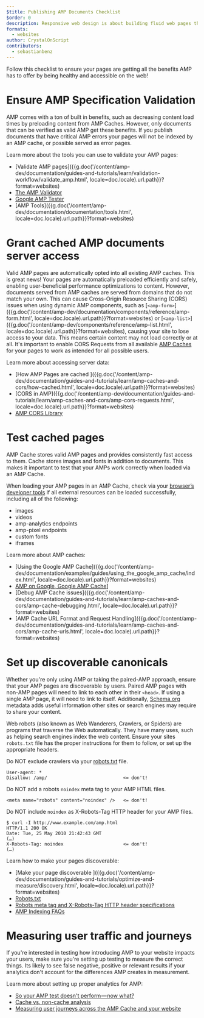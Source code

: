 ```yaml
---
$title: Publishing AMP Documents Checklist 
$order: 0
description: Responsive web design is about building fluid web pages that respond to your user's needs—pages that fit their device's screen size and orientation. You can achieve ...
formats:
  - websites
author: CrystalOnScript
contributors:
  - sebastianbenz
---
```


Follow this checklist to ensure your pages are getting all the benefits AMP has to offer by being healthy and accessible on the web! 


# Ensure AMP Specification Validation 

AMP comes with a ton of built in benefits, such as decreasing content load times by preloading content from AMP Caches. However, only documents that can be verified as valid AMP get these benefits. If you publish documents that have critical AMP errors your pages will not be indexed by an AMP cache, or possible served as error pages. 

Learn more about the tools you can use to validate your AMP pages:



*   [Validate AMP pages]({{g.doc('/content/amp-dev/documentation/guides-and-tutorials/learn/validation-workflow/validate_amp.html', locale=doc.locale).url.path}}?format=websites)
*   [The AMP Validator ](https://validator.ampproject.org/)
*   [Google AMP Tester](https://search.google.com/test/amp)
*   [AMP Tools]({{g.doc('/content/amp-dev/documentation/documentation/tools.html', locale=doc.locale).url.path}}?format=websites) 


# Grant cached AMP documents server access

Valid AMP pages are automatically opted into all existing AMP caches. This is great news! Your pages are automatically preloaded efficiently and safely, enabling user-beneficial performance optimizations to content. However, documents served from AMP caches are served from domains that do not match your own. This can cause  Cross-Origin Resource Sharing (CORS) issues when using dynamic AMP components, such as [`<amp-form>`]({{g.doc('/content/amp-dev/documentation/components/reference/amp-form.html', locale=doc.locale).url.path}}?format=websites) or [`<amp-list>`]({{g.doc('/content/amp-dev/components/reference/amp-list.html', locale=doc.locale).url.path}}?format=websites), causing your site to lose access to your data. This means certain content may not load correctly or at all.  It's important to enable CORS Requests from all available [AMP Caches](https://cdn.ampproject.org/caches.json) for your pages to work as intended for all possible users. 

Learn more about accessing server data:



*   [How AMP Pages are cached ]({{g.doc('/content/amp-dev/documentation/guides-and-tutorials/learn/amp-caches-and-cors/how-cached.html', locale=doc.locale).url.path}}?format=websites)
*   [CORS in AMP]({{g.doc('/content/amp-dev/documentation/guides-and-tutorials/learn/amp-caches-and-cors/amp-cors-requests.html', locale=doc.locale).url.path}}?format=websites)
*   [AMP CORS Library](https://www.npmjs.com/package/amp-toolbox-cors)


# Test cached pages
AMP Cache stores valid AMP pages and provides consistently fast access to them. Cache stores images and fonts in addition to documents. This makes it important to test that your AMPs work correctly when loaded via an AMP Cache.


When loading your AMP pages in an AMP Cache, check via your [browser’s developer tools](https://developers.google.com/web/tools/chrome-devtools/) if all external resources can be loaded successfully, including all of the following:

* images
* videos
* amp-analytics endpoints
* amp-pixel endpoints
* custom fonts
* iframes

Learn more about AMP caches:

*   [Using the Google AMP Cache]({{g.doc('/content/amp-dev/documentation/examples/guides/using_the_google_amp_cache/index.html', locale=doc.locale).url.path}}?format=websites)
*   [AMP on Google, Google AMP Cache](https://developers.google.com/amp/cache/overview)]
*   [Debug AMP Cache issues]({{g.doc('/content/amp-dev/documentation/guides-and-tutorials/learn/amp-caches-and-cors/amp-cache-debugging.html', locale=doc.locale).url.path}}?format=websites)
*   [AMP Cache URL Format and Request Handling]({{g.doc('/content/amp-dev/documentation/guides-and-tutorials/learn/amp-caches-and-cors/amp-cache-urls.html', locale=doc.locale).url.path}}?format=websites)

# Set up discoverable canonicals 

Whether you're only using AMP or taking the paired-AMP approach, ensure that your AMP pages are discoverable by users. Paired AMP pages with non-AMP pages will need to link to each other in their `<head>`. If using a single AMP page, it will need to link to itself. Additionally, [Schema.org](https://schema.org/) metadata adds useful information other sites or search engines may require to share your content. 

Web robots (also known as Web Wanderers, Crawlers, or Spiders) are programs that traverse the Web automatically. They have many uses, such as helping search engines index the web content. Ensure your sites `robots.txt` file has the proper instructions for them to follow, or set up the appropriate headers.  

Do NOT exclude crawlers via your [robots.txt](https://support.google.com/webmasters/answer/6062608?hl=en) file.
```
User-agent: *
Disallow: /amp/                            <= don't!
```

Do NOT add a robots `noindex` meta tag to your AMP HTML files.
```
<meta name="robots" content="noindex" />   <= don't!
```

Do NOT include `noindex` as X-Robots-Tag HTTP header for your AMP files.
```
$ curl -I http://www.example.com/amp.html
HTTP/1.1 200 OK
Date: Tue, 25 May 2010 21:42:43 GMT
(…)
X-Robots-Tag: noindex                      <= don't!
(…)
```

Learn how to make your pages discoverable: 



*   [Make your page discoverable ]({{g.doc('/content/amp-dev/documentation/guides-and-tutorials/optimize-and-measure/discovery.html', locale=doc.locale).url.path}}?format=websites)
*   [Robots.txt](http://www.robotstxt.org/)
*   [Robots meta tag and X-Robots-Tag HTTP header specifications](https://developers.google.com/search/reference/robots_meta_tag)
*   [AMP Indexing FAQs](https://productforums.google.com/forum/?hl=en#!category-topic/webmasters/Vrgj-a-gtm0)


# Measuring user traffic and journeys 

If you're interested in testing how introducing AMP to your website impacts your users, make sure you're setting up testing to measure the correct things. Its likely to see false negative, positive or relevant results if your analytics don't account for the differences AMP creates in measurement. 

Learn more about setting up proper analytics for AMP:



*   [So your AMP test doesn't perform — now what?](https://blog.amp.dev/2018/11/08/so-your-amp-test-doesnt-perform%e2%80%8a-%e2%80%8anow-what/)
*   [Cache vs. non-cache analysis](https://support.google.com/analytics/answer/6343176?hl=en#cache)
*   [Measuring user journeys across the AMP Cache and your website](https://blog.amp.dev/2018/11/08/so-your-amp-test-doesnt-perform%e2%80%8a-%e2%80%8anow-what/)

 
